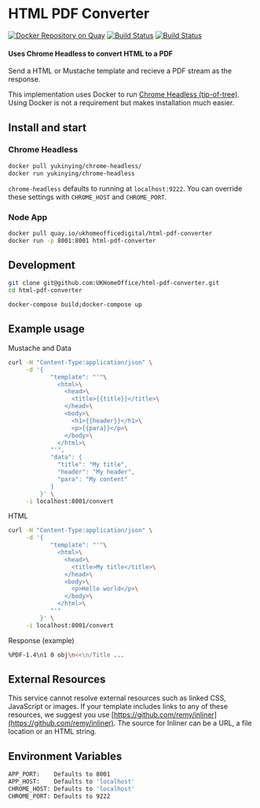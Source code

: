 # HTML PDF Converter

[![Docker Repository on Quay](https://quay.io/repository/ukhomeofficedigital/html-pdf-converter/status "Docker Repository on Quay")](https://quay.io/repository/ukhomeofficedigital/html-pdf-converter)
[![Build Status](https://drone.digital.homeoffice.gov.uk/api/badges/UKHomeOffice/html-pdf-converter/status.svg)](https://drone.digital.homeoffice.gov.uk/UKHomeOffice/html-pdf-converter)
[![Build Status](https://travis-ci.org/UKHomeOffice/html-pdf-converter.svg?branch=master)](https://travis-ci.org/UKHomeOffice/html-pdf-converter)

#### Uses Chrome Headless to convert HTML to a PDF

Send a HTML or Mustache template and recieve a PDF stream as the response.

This implementation uses Docker to run [Chrome Headless (tip-of-tree)](https://chromedevtools.github.io/devtools-protocol/tot/). Using Docker is not a requirement but makes installation much easier.

## Install and start

### Chrome Headless
```bash
docker pull yukinying/chrome-headless/
docker run yukinying/chrome-headless
```

`chrome-headless` defaults to running at `localhost:9222`. You can override these settings with `CHROME_HOST` and `CHROME_PORT`.

### Node App
```bash
docker pull quay.io/ukhomeofficedigital/html-pdf-converter
docker run -p 8001:8001 html-pdf-converter
```

## Development

```bash
git clone git@github.com:UKHomeOffice/html-pdf-converter.git
cd html-pdf-converter

docker-compose build;docker-compose up
```

## Example usage

Mustache and Data
```bash
curl -H "Content-Type:application/json" \
     -d '{
            "template": "'"\
              <html>\
                <head>\
                  <title>{{title}}</title>\
                </head>\
                <body>\
                  <h1>{{header}}</h1>\
                  <p>{{para}}</p>\
                </body>\
              </html>\
            "'",
            "data": {
              "title": "My title",
              "header": "My header",
              "para": "My content"
            }
         }' \
     -i localhost:8001/convert
```

HTML
```bash
curl -H "Content-Type:application/json" \
     -d '{
            "template": "'"\
              <html>\
                <head>\
                  <title>My title</title>\
                </head>\
                <body>\
                  <p>Hello world</p>\
                </body>\
              </html>\
            "'"
         }' \
     -i localhost:8001/convert
```

Response (example)
```bash
%PDF-1.4\n1 0 obj\n<<\n/Title ...
```

## External Resources

This service cannot resolve external resources such as linked CSS, JavaScript or images.
If your template includes links to any of these resources, we suggest you use [https://github.com/remy/inliner](https://github.com/remy/inliner). The source for Inliner can be a URL, a file location or an HTML string.

## Environment Variables

```bash
APP_PORT:    Defaults to 8001
APP_HOST:    Defaults to 'localhost'
CHROME_HOST: Defaults to 'localhost'
CHROME_PORT: Defaults to 9222
```
